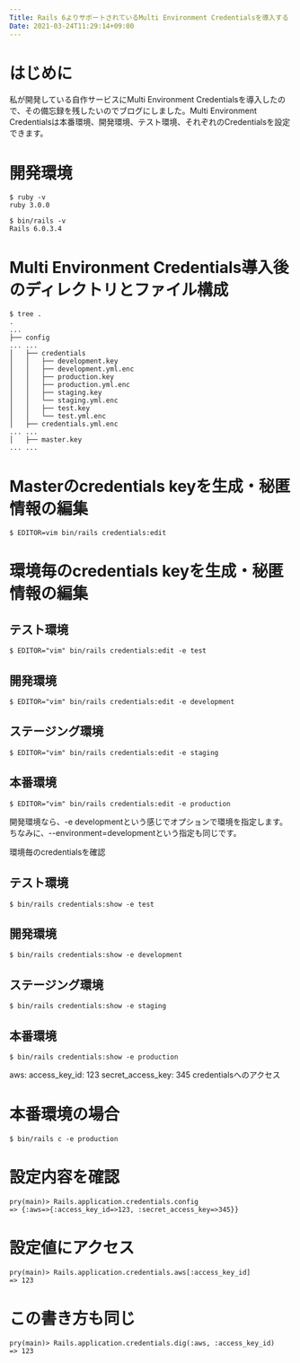 ```yaml
---
Title: Rails 6よりサポートされているMulti Environment Credentialsを導入する
Date: 2021-03-24T11:29:14+09:00
---
```



# はじめに
私が開発している自作サービスにMulti Environment Credentialsを導入したので、その備忘録を残したいのでブログにしました。Multi Environment Credentialsは本番環境、開発環境、テスト環境、それぞれのCredentialsを設定できます。

# 開発環境
```
$ ruby -v
ruby 3.0.0

$ bin/rails -v
Rails 6.0.3.4
```

# Multi Environment Credentials導入後のディレクトリとファイル構成
```
$ tree .
.
...
├── config
... ...
│   ├── credentials
│   │   ├── development.key
│   │   ├── development.yml.enc
│   │   ├── production.key
│   │   ├── production.yml.enc
│   │   ├── staging.key
│   │   └── staging.yml.enc
│   │   ├── test.key
│   │   └── test.yml.enc
│   ├── credentials.yml.enc
... ...
│   ├── master.key
... ...
```

# Masterのcredentials keyを生成・秘匿情報の編集
```
$ EDITOR=vim bin/rails credentials:edit
```

# 環境毎のcredentials keyを生成・秘匿情報の編集
## テスト環境
```
$ EDITOR="vim" bin/rails credentials:edit -e test
```

## 開発環境
```
$ EDITOR="vim" bin/rails credentials:edit -e development
```

## ステージング環境
```
$ EDITOR="vim" bin/rails credentials:edit -e staging
```

## 本番環境
```
$ EDITOR="vim" bin/rails credentials:edit -e production
```
開発環境なら、-e developmentという感じでオプションで環境を指定します。ちなみに、--environment=developmentという指定も同じです。

環境毎のcredentialsを確認
## テスト環境
```
$ bin/rails credentials:show -e test
```

## 開発環境
```
$ bin/rails credentials:show -e development
```

## ステージング環境
```
$ bin/rails credentials:show -e staging
```

## 本番環境
```
$ bin/rails credentials:show -e production
```

aws:
  access_key_id: 123
  secret_access_key: 345
credentialsへのアクセス
# 本番環境の場合
```
$ bin/rails c -e production
```

# 設定内容を確認
```
pry(main)> Rails.application.credentials.config
=> {:aws=>{:access_key_id=>123, :secret_access_key=>345}}
```

# 設定値にアクセス
```
pry(main)> Rails.application.credentials.aws[:access_key_id]
=> 123
```

# この書き方も同じ
```
pry(main)> Rails.application.credentials.dig(:aws, :access_key_id)
=> 123
```

